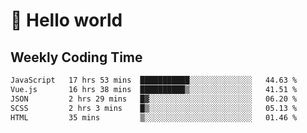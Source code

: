 # 🍻 Hello world

## Weekly Coding Time
<!--START_SECTION:waka-->

```txt
JavaScript   17 hrs 53 mins  ███████████░░░░░░░░░░░░░░   44.63 %
Vue.js       16 hrs 38 mins  ██████████▒░░░░░░░░░░░░░░   41.51 %
JSON         2 hrs 29 mins   █▓░░░░░░░░░░░░░░░░░░░░░░░   06.20 %
SCSS         2 hrs 3 mins    █▒░░░░░░░░░░░░░░░░░░░░░░░   05.13 %
HTML         35 mins         ▒░░░░░░░░░░░░░░░░░░░░░░░░   01.46 %
```

<!--END_SECTION:waka-->
